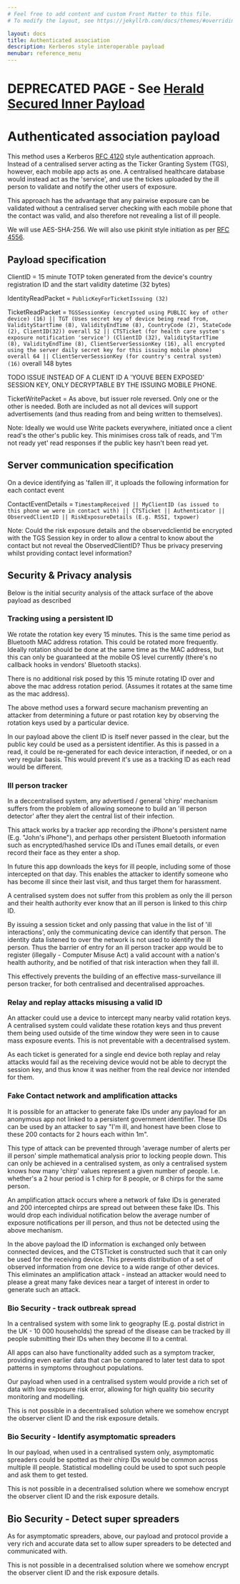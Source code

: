 ```yaml
---
# Feel free to add content and custom Front Matter to this file.
# To modify the layout, see https://jekyllrb.com/docs/themes/#overriding-theme-defaults

layout: docs
title: Authenticated association
description: Kerberos style interoperable payload
menubar: reference_menu
---
```


# DEPRECATED PAGE - See [Herald Secured Inner Payload](/payload/secured)

# Authenticated association payload

This method uses a Kerberos [RFC 4120](https://tools.ietf.org/html/rfc4120) style authentication approach. Instead of a centralised server acting as the Ticker Granting System (TGS), however, each mobile app acts as one. A centralised healthcare database would instead act as the 'service', and use the tickes uploaded by the ill person to validate and notify the other users of exposure.

This approach has the advantage that any pairwise exposure can be validated without a centralised server checking with each mobile phone that the contact was valid, and also therefore not revealing a list of ill people.

We will use AES-SHA-256. We will also use pkinit style initiation as per [RFC 4556](https://tools.ietf.org/html/rfc4556).

## Payload specification

ClientID = 15 minute TOTP token generated from the device's country registration ID and the start validity datetime (32 bytes)

IdentityReadPacket = `PublicKeyForTicketIssuing (32)`

TicketReadPacket = `TGSSessionKey (encrypted using PUBLIC key of other device) (16) || TGT (Uses secret key of device being read from, ValidityStartTime (8), ValidityEndTime (8), CountryCode (2), StateCode (2), ClientID(32)) overall 52 || CTSTicket (for health care system's exposure notification 'service') (ClientID (32), ValidityStartTime (8), ValidityEndTime (8), ClientServerSessionKey (16), all encrypted using the server daily secret key for this issuing mobile phone) overall 64 || ClientServerSessionKey (for country's central system) (16)` overall 148 bytes


TODO ISSUE INSTEAD OF A CLIENT ID A 'YOUVE BEEN EXPOSED' SESSION KEY, ONLY DECRYPTABLE BY THE ISSUING MOBILE PHONE.


TicketWritePacket = As above, but issuer role reversed. Only one or the other is needed. Both are included as not all devices will support advertisements (and thus reading from and being written to themselves).

Note: Ideally we would use Write packets everywhere, initiated once a client read's the other's public key. This minimises cross talk of reads, and 'I'm not ready yet' read responses if the public key hasn't been read yet.

## Server communication specification

On a device identifying as 'fallen ill', it uploads the following information for each contact event

ContactEventDetails = `TimestampReceived || MyClientID (as issued to this phone we were in contact with) || CTSTicket || Authenticator || ObservedClientID || RiskExposureDetails (E.g. RSSI, txpower)` 

Note: Could the risk exposure details and the observedclientid be encrypted with the TGS Session key in order to allow a central to know about the contact but not reveal the ObservedClientID? Thus be privacy preserving whilst providing contact level information?


## Security & Privacy analysis

Below is the initial security analysis of the attack surface of the above payload as described

### Tracking using a persistent ID

We rotate the rotation key every 15 minutes. This is the same time period as Bluetooth MAC address rotation. This could be rotated more frequently. Ideally rotation should be done at the same time as the MAC address, but this can only be guaranteed at the mobile OS level currently (there's no callback hooks in vendors' Bluetooth stacks).

There is no additional risk posed by this 15 minute rotating ID over and above the mac address rotation period. (Assumes it rotates at the same time as the mac address).

The above method uses a forward secure machanism preventing an attacker from determining a future or past rotation key by observing the rotation keys used by a particular device.

In our payload above the client ID is itself never passed in the clear, but the public key could be used as a persistent identifier. As this is passed in a read, it could be re-generated for each device interaction, if needed, or on a very regular basis. This would prevent it's use as a tracking ID as each read would be different.

### Ill person tracker

In a deccentralised system, any advertised / general 'chirp' mechanism suffers from the problem of allowing someone to build an 'ill person detector' after they alert the central list of their infection.

This attack works by a tracker app recording the iPhone's persistent name (E.g. "John's iPhone"), and perhaps other persistent Bluetooth information such as encrypted/hashed service IDs and iTunes email details, or even record their face as they enter a shop.

In future this app downloads the keys for ill people, including some of those intercepted on that day. This enables the attacker to identify someone who has become ill since their last visit, and thus target them for harassment.

A centralised system does not suffer from this problem as only the ill person and their health authority ever know that an ill person is linked to this chirp ID.

By issuing a session ticket and only passing that value in the list of 'ill interactions', only the communicating device can identify that person. The identity data listened to over the network is not used to identify the ill person. Thus the barrier of entry for an ill person tracker app would be to register (illegally - Computer Misuse Act) a valid account with a nation's health authority, and be notified of that risk interaction when they fall ill.

This effectively prevents the building of an effective mass-surveilance ill person tracker, for both centralised and decentralised approaches.

### Relay and replay attacks misusing a valid ID

An attacker could use a device to intercept many nearby valid rotation keys. A centralised system could validate these rotation keys and thus prevent them being used outside of the time window they were seen in to cause mass exposure events. This is not preventable with a decentralised system.

As each ticket is generated for a single end device both replay and relay attacks would fail as the receiving device would not be able to decrypt the session key, and thus know it was neither from the real device nor intended for them.

### Fake Contact network and amplification attacks

It is possible for an attacker to generate fake IDs under any payload for an anonymous app not linked to a persistent government identifier. These IDs can be used by an attacker to say "I'm ill, and honest have been close to these 200 contacts for 2 hours each within 1m".

This type of attack can be prevented through 'average number of alerts per ill person' simple mathematical analysis prior to locking people down. This can only be achieved in a centralised system, as only a centralised system knows how many 'chirp' values represent a given number of people. I.e. whether's a 2 hour period is 1 chirp for 8 people, or 8 chirps for the same person.

An amplification attack occurs where a network of fake IDs is generated and 200 intercepted chirps are spread out between these fake IDs. This would drop each individual notification below the average number of exposure notifications per ill person, and thus not be detected using the above mechanism.

In the above payload the ID information is exchanged only between connected devices, and the CTSTicket is constructed such that it can only be used for the receiving device. This prevents distribution of a set of observed information from one device to a wide range of other devices. This eliminates an amplification attack - instead an attacker would need to please a great many fake devices near a target of interest in order to generate such an attack.

### Bio Security - track outbreak spread

In a centralised system with some link to geography (E.g. postal district in the UK - 10 000 households) the spread of the disease can be tracked by ill people submitting their IDs when they become ill to a central.

All apps can also have functionality added such as a symptom tracker, providing even earlier data that can be compared to later test data to spot patterns in symptoms throughout populations.

Our payload when used in a centralised system would provide a rich set of data with low exposure risk error, allowing for high quality bio security monitoring and modelling.

This is not possible in a decentralised solution where we somehow encrypt the observer client ID and the risk exposure details.

### Bio Security - Identify asymptomatic spreaders

In our payload, when used in a centralised system only, asymptomatic spreaders could be spotted as their chirp IDs would be common across multiple ill people. Statistical modelling could be used to spot such people and ask them to get tested.

This is not possible in a decentralised solution where we somehow encrypt the observer client ID and the risk exposure details.

## Bio Security - Detect super spreaders

As for asymptomatic spreaders, above, our payload and protocol provide a very rich and accurate data set to allow super spreaders to be detected and communicated with.

This is not possible in a decentralised solution where we somehow encrypt the observer client ID and the risk exposure details.
